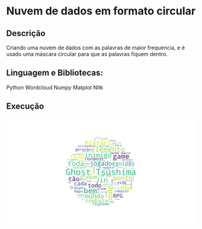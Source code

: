 # Nuvem de dados em formato circular

## Descrição
 Criando uma nuvem de dados com as palavras de maior frequencia, e é usado uma máscara circular para que as palavras fiquem dentro.
 
## Linguagem e Bibliotecas:
Python
Wordcloud
Numpy
Matplot
Nltk

## Execução

![Alt text](https://github.com/nathanafacion/Nuvem-de-dados/blob/master/image.png?raw=true "Nuvem de dados circular")
 
